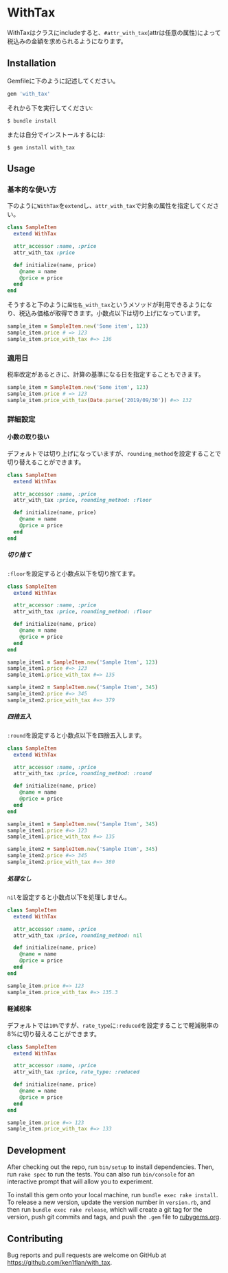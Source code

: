 # WithTax

WithTaxはクラスにincludeすると、`#attr_with_tax`(attrは任意の属性)によって税込みの金額を求められるようになります。

## Installation

Gemfileに下のように記述してください。

```ruby
gem 'with_tax'
```

それから下を実行してください:

```console
$ bundle install
```

または自分でインストールするには:

```console
$ gem install with_tax
```

## Usage

### 基本的な使い方

下のように`WithTax`を`extend`し、`attr_with_tax`で対象の属性を指定してください。

```ruby
class SampleItem
  extend WithTax

  attr_accessor :name, :price
  attr_with_tax :price

  def initialize(name, price)
    @name = name
    @price = price
  end
end
```

そうすると下のように`属性名_with_tax`というメソッドが利用できるようになり、税込み価格が取得できます。小数点以下は切り上げになっています。

```ruby
sample_item = SampleItem.new('Some item', 123)
sample_item.price # => 123
sample_item.price_with_tax #=> 136
```

### 適用日

税率改定があるときに、計算の基準になる日を指定することもできます。

```ruby
sample_item = SampleItem.new('Some item', 123)
sample_item.price # => 123
sample_item.price_with_tax(Date.parse('2019/09/30')) #=> 132
```

### 詳細設定

#### 小数の取り扱い

デフォルトでは切り上げになっていますが、`rounding_method`を設定することで切り替えることができます。

```ruby
class SampleItem
  extend WithTax

  attr_accessor :name, :price
  attr_with_tax :price, rounding_method: :floor

  def initialize(name, price)
    @name = name
    @price = price
  end
end
```

##### 切り捨て

`:floor`を設定すると小数点以下を切り捨てます。

```ruby
class SampleItem
  extend WithTax

  attr_accessor :name, :price
  attr_with_tax :price, rounding_method: :floor

  def initialize(name, price)
    @name = name
    @price = price
  end
end

sample_item1 = SampleItem.new('Sample Item', 123)
sample_item1.price #=> 123
sample_item1.price_with_tax #=> 135

sample_item2 = SampleItem.new('Sample Item', 345)
sample_item2.price #=> 345
sample_item2.price_with_tax #=> 379
```

##### 四捨五入

`:round`を設定すると小数点以下を四捨五入します。

```ruby
class SampleItem
  extend WithTax

  attr_accessor :name, :price
  attr_with_tax :price, rounding_method: :round

  def initialize(name, price)
    @name = name
    @price = price
  end
end

sample_item1 = SampleItem.new('Sample Item', 345)
sample_item1.price #=> 123
sample_item1.price_with_tax #=> 135

sample_item2 = SampleItem.new('Sample Item', 345)
sample_item2.price #=> 345
sample_item2.price_with_tax #=> 380
```

##### 処理なし

`nil`を設定すると小数点以下を処理しません。

```ruby
class SampleItem
  extend WithTax

  attr_accessor :name, :price
  attr_with_tax :price, rounding_method: nil

  def initialize(name, price)
    @name = name
    @price = price
  end
end

sample_item.price #=> 123
sample_item.price_with_tax #=> 135.3
```

#### 軽減税率

デフォルトでは`10%`ですが、`rate_type`に`:reduced`を設定することで軽減税率の8%に切り替えることができます。

```ruby
class SampleItem
  extend WithTax

  attr_accessor :name, :price
  attr_with_tax :price, rate_type: :reduced

  def initialize(name, price)
    @name = name
    @price = price
  end
end
```

```ruby
sample_item.price #=> 123
sample_item.price_with_tax #=> 133
```

## Development

After checking out the repo, run `bin/setup` to install dependencies. Then, run `rake spec` to run the tests. You can also run `bin/console` for an interactive prompt that will allow you to experiment.

To install this gem onto your local machine, run `bundle exec rake install`. To release a new version, update the version number in `version.rb`, and then run `bundle exec rake release`, which will create a git tag for the version, push git commits and tags, and push the `.gem` file to [rubygems.org](https://rubygems.org).

## Contributing

Bug reports and pull requests are welcome on GitHub at https://github.com/ken1flan/with_tax.

